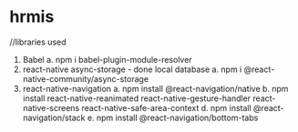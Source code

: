 # hrmis

//libraries used
1. Babel
   a. npm i babel-plugin-module-resolver
2. react-native async-storage - done local database
   a. npm i @react-native-community/async-storage
3. react-native-navigation
   a. npm install @react-navigation/native
   b. npm install react-native-reanimated react-native-gesture-handler react-native-screens react-native-safe-area-context
   d. npm install @react-navigation/stack
   e. npm install @react-navigation/bottom-tabs

